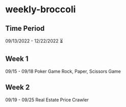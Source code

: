 # weekly-broccoli

## Time Period
09/13/2022 - 12/22/2022 ⏳

## Week 1
09/15 - 09/18
Poker Game 
Rock, Paper, Scissors Game

## Week 2
09/19 - 09/25
Real Estate Price Crawler
